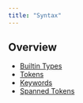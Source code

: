```yaml
---
title: "Syntax"
---
```


## Overview

- [Builtin Types](./syntax/builtin.md)
- [Tokens](./syntax/tokens.md)
- [Keywords](./syntax/keywords.md)
- [Spanned Tokens](./syntax/spanned.md)
